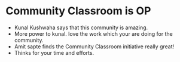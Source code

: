 # Community Classroom is OP

- Kunal Kushwaha says that this community is amazing.
- More power to kunal. love the work which your are doing for the community.
- Amit sapte finds the Community Classroom initiative really great!
- Thinks for your time and efforts.
